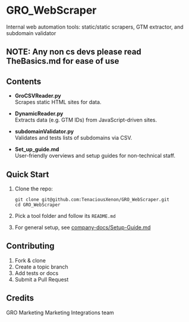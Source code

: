 # GRO_WebScraper
Internal web automation tools: static/static scrapers, GTM extractor, and subdomain validator

## NOTE: Any non cs devs please read TheBasics.md for ease of use

## Contents

- **GroCSVReader.py**  
  Scrapes static HTML sites for data.

- **DynamicReader.py**  
  Extracts data (e.g. GTM IDs) from JavaScript-driven sites.

- **subdomainValidator.py**  
  Validates and tests lists of subdomains via CSV.

- **Set_up_guide.md**  
  User-friendly overviews and setup guides for non-technical staff.

## Quick Start

1. Clone the repo:  
   ```
   git clone git@github.com:TenaciousXenon/GRO_WebScraper.git
   cd GRO_WebScraper
   ```

2. Pick a tool folder and follow its `README.md`  
3. For general setup, see [company-docs/Setup-Guide.md](Set_up_guide.md)

## Contributing

1. Fork & clone  
2. Create a topic branch  
3. Add tests or docs  
4. Submit a Pull Request

## Credits

GRO Marketing Marketing Integrations team
